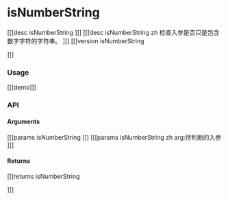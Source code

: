 # isNumberString
[[[desc isNumberString
]]]
[[[desc isNumberString zh
检查入参是否只是包含数字字符的字符串。
]]]
[[[version isNumberString
  
]]]
### Usage

[[[demo]]]


### API

#### Arguments
[[[params isNumberString
]]]
[[[params isNumberString zh
arg:待判断的入参
]]]
#### Returns
[[[returns isNumberString

]]]